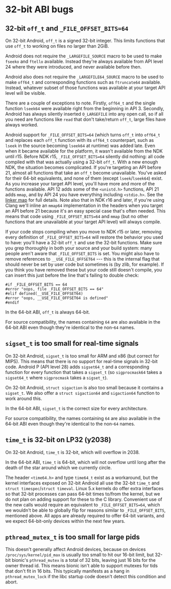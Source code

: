 # 32-bit ABI bugs

## 32-bit `off_t` and `_FILE_OFFSET_BITS=64`

On 32-bit Android, `off_t` is a signed 32-bit integer. This limits functions
that use `off_t` to working on files no larger than 2GiB.

Android does not require the `_LARGEFILE_SOURCE` macro to be used to make
`fseeko` and `ftello` available. Instead they're always available from API
level 24 where they were introduced, and never available before then.

Android also does not require the `_LARGEFILE64_SOURCE` macro to be used
to make `off64_t` and corresponding functions such as `ftruncate64` available.
Instead, whatever subset of those functions was available at your target API
level will be visible.

There are a couple of exceptions to note. Firstly, `off64_t` and the single
function `lseek64` were available right from the beginning in API 3. Secondly,
Android has always silently inserted `O_LARGEFILE` into any open call, so if
all you need are functions like `read` that don't take/return `off_t`, large
files have always worked.

Android support for `_FILE_OFFSET_BITS=64` (which turns `off_t` into `off64_t`
and replaces each `off_t` function with its `off64_t` counterpart, such as
`lseek` in the source becoming `lseek64` at runtime) was added late. Even when
it became available for the platform, it wasn't available from the NDK until
r15. Before NDK r15, `_FILE_OFFSET_BITS=64` silently did nothing: all code
compiled with that was actually using a 32-bit `off_t`. With a new enough NDK,
the situation becomes complicated. If you're targeting an API before 21, almost
all functions that take an `off_t` become unavailable. You've asked for their
64-bit equivalents, and none of them (except `lseek`/`lseek64`) exist. As you
increase your target API level, you'll have more and more of the functions
available. API 12 adds some of the `<unistd.h>` functions, API 21 adds `mmap`,
and by API 24 you have everything including `<stdio.h>`. See the
[linker map](libc/libc.map.txt) for full details. Note also that in NDK r16 and
later, if you're using Clang we'll inline an `mmap64` implementation in the
headers when you target an API before 21 because it's an easy special case
that's often needed. This means that code using `_FILE_OFFSET_BITS=64`
and `mmap` (but no other functions that are unavailable at your target
API level) will always compile.

If your code stops compiling when you move to NDK r15 or later, removing every
definition of `_FILE_OFFSET_BITS=64` will restore the behavior you used to have:
you'll have a 32-bit `off_t` and use the 32-bit functions. Make sure you
grep thoroughly in both your source and your build system: many people
aren't aware that `_FILE_OFFSET_BITS` is set. You might also have to
remove references to `__USE_FILE_OFFSET64` --- this is the internal
flag that should never be set by user code but sometimes is (by zlib,
for example). If you think you have removed these but your code still
doesn't compile, you can insert this just before the line that's failing
to double check:
```
#if _FILE_OFFSET_BITS == 64
#error "oops, file _FILE_OFFSET_BITS == 64"
#elif defined(__USE_FILE_OFFSET64)
#error "oops, __USE_FILE_OFFSET64 is defined"
#endif
```

In the 64-bit ABI, `off_t` is always 64-bit.

For source compatibility, the names containing `64` are also available
in the 64-bit ABI even though they're identical to the non-`64` names.


## `sigset_t` is too small for real-time signals

On 32-bit Android, `sigset_t` is too small for ARM and x86 (but correct for
MIPS). This means that there is no support for real-time signals in 32-bit
code. Android P (API level 28) adds `sigset64_t` and a corresponding function
for every function that takes a `sigset_t` (so `sigprocmask64` takes a
`sigset64_t` where `sigprocmask` takes a `sigset_t`).

On 32-bit Android, `struct sigaction` is also too small because it contains
a `sigset_t`. We also offer a `struct sigaction64` and `sigaction64` function
to work around this.

In the 64-bit ABI, `sigset_t` is the correct size for every architecture.

For source compatibility, the names containing `64` are also available
in the 64-bit ABI even though they're identical to the non-`64` names.


## `time_t` is 32-bit on LP32 (y2038)

On 32-bit Android, `time_t` is 32-bit, which will overflow in 2038.

In the 64-bit ABI, `time_t` is 64-bit, which will not overflow until
long after the death of the star around which we currently circle.

The header `<time64.h>` and type `time64_t` exist as a workaround,
but the kernel interfaces exposed on 32-bit Android all use the 32-bit
`time_t` and `struct timespec`/`struct timeval`. Linux 5.x kernels
do offer extra interfaces so that 32-bit processes can pass 64-bit
times to/from the kernel, but we do not plan on adding support for
these to the C library. Convenient use of the new calls would require
an equivalent to `_FILE_OFFSET_BITS=64`, which we wouldn't be able
to globally flip for reasons similar to `_FILE_OFFSET_BITS`, mentioned
above. All apps are already required to offer 64-bit variants, and we
expect 64-bit-only devices within the next few years.


## `pthread_mutex_t` is too small for large pids

This doesn't generally affect Android devices, because on devices
`/proc/sys/kernel/pid_max` is usually too small to hit our 16-bit limit,
but 32-bit bionic's `pthread_mutex` is a total of 32 bits, leaving just
16 bits for the owner thread id. This means bionic isn't able to support
mutexes for tids that don't fit in 16 bits. This typically manifests as
a hang in `pthread_mutex_lock` if the libc startup code doesn't detect
this condition and abort.
